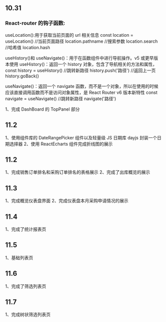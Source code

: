 ## 10.31

### React-router 的钩子函数:

useLocation():用于获取当前页面的 url 相关信息
const location = useLocation()
//当前页面路径 location.pathname
//搜索参数 location.search
//哈希值 location.hash

useHistory()和 useNavigate()：用于在函数组件中进行导航操作。v5 或更早版本使用
useHistory()：返回一个 history 对象，包含了导航相关的方法和属性，
const history = useHistory()
//跳转新路径 history.push('路径')
//返回上一页 history.goBack()

useNavigate()：返回一个 navigate 函数，而不是一个对象，所以在使用的时候应该直接调用函数而不是访问对象属性，是 React Router v6 版本新特性
const navigate = useNavigate()
//跳转新路径 navigate('路径')

1、完成 DashBoard 的 TopPanel 部分

## 11.2

1、使用组件库的 DateRangePicker 组件以及轻量级 JS 日期库 dayjs 封装一个日期选择器
2、使用 ReactEcharts 组件完成折线图的展示

## 11.2

1、完成销售订单排名和采购订单排名的表格展示
2、完成了出库概览的展示

## 11.3

1、完成概览仪表盘界面
2、完成仪表盘本月采购申请情况的展示

## 11.4

1、完成了统计报表页

## 11.5

1、基础列表页

## 11.6

1、完成了筛选列表页

## 11.7

1、完成树状筛选列表页
